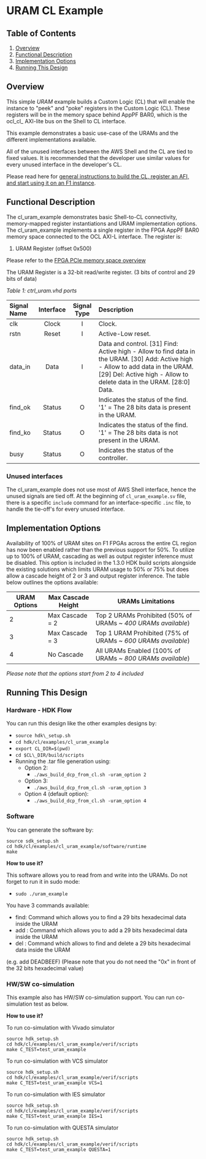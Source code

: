 # URAM CL Example

## Table of Contents

1. [Overview](#overview)
2. [Functional Description](#description)
3. [Implementation Options](#impt_opt)
4. [Running This Design](#runme)

<a name="overview"></a>
## Overview

This simple *URAM* example builds a Custom Logic (CL) that will enable the instance to "peek" and "poke" registers in the Custom Logic (CL).
These registers will be in the memory space behind AppPF BAR0, which is the ocl\_cl\_ AXI-lite bus on the Shell to CL interface.

This example demonstrates a basic use-case of the URAMs and the different implementations available.

All of the unused interfaces between the AWS Shell and the CL are tied to fixed values.
It is recommended that the developer use similar values for every unused interface in the developer's CL.

Please read here for [general instructions to build the CL, register an AFI, and start using it on an F1 instance](./../../../README.md).


<a name="description"></a>
## Functional Description

The cl\_uram\_example demonstrates basic Shell-to-CL connectivity, memory-mapped register instantiations and URAM implementation options. The cl\_uram\_example implements a single register in the FPGA AppPF BAR0 memory space connected to the OCL AXI-L interface. The register is:

1. URAM Register (offset 0x500)

Please refer to the [FPGA PCIe memory space overview](../../../docs/AWS_Fpga_Pcie_Memory_Map.md)

The URAM Register is a 32-bit read/write register. (3 bits of control and 29 bits of data)

_Table 1: ctrl_uram.vhd ports_

| Signal Name | Interface | Signal Type |                                                                                                Description                                                                                                |
|:-----------|:---------:|:-----------:|:---------------------------------------------------------------------------------------------------------------------------------------------------------------------------------------------------------|
| clk         |   Clock   |      I      | Clock.                                                                                                                                                                                                    |
| rstn        |   Reset   |      I      | Active-Low reset.                                                                                                                                                                                         |
| data_in     |    Data   |      I      | Data and control.  [31] Find: Active high - Allow to find data in the URAM. [30] Add: Active high - Allow to add data in the URAM. [29] Del: Active high - Allow to delete data in the URAM. [28:0] Data. |
| find_ok     |   Status  |      O      | Indicates the status of the find. '1' = The 28 bits data is present in the URAM.                                                                                                                          |
| find_ko     |   Status  |      O      | Indicates the status of the find. '1' = The 28 bits data is not present in the URAM.                                                                                                                      |
| busy        |   Status  |      O      | Indicates the status of the controller.                                                                                                                                                                   |

### Unused interfaces

The cl\_uram\_example does not use most of AWS Shell interface, hence the unused signals are tied off.
At the beginning of `cl_uram_example.sv` file, there is a specific `include` command for an interface-specific `.inc` file, to handle the tie-off\'s for every unused interface.


<a name="impt_opt"></a>
## Implementation Options

Availability of 100% of URAM sites on F1 FPGAs across the entire CL region has now been enabled rather than the previous support for 50%. To utilize up to 100% of URAM, cascading as well as output register inference must be disabled. This option is included in the 1.3.0 HDK build scripts alongside the existing solutions which limits URAM usage to 50% or 75% but does allow a cascade height of 2 or 3 and output register inference. The table below outlines the options available: 

URAM Options | Max Cascade Height | URAMs Limitations
--- | --- | ---
2 | Max Cascade = 2 | Top 2 URAMs Prohibited (50% of URAMs ~ *400 URAMs available*)
3 | Max Cascade = 3 | Top 1 URAM Prohibited (75% of URAMs ~ *600 URAMs available*)
4 | No Cascade | All URAMs Enabled (100% of URAMs ~ *800 URAMs available*)

*Please note that the options start from 2 to 4 included*

<a name="runme"></a>
## Running This Design

### Hardware - HDK Flow
You can run this design like the other examples designs by:
- `source hdk\_setup.sh`
- `cd hdk/cl/examples/cl_uram_example`
- `export CL_DIR=$(pwd)`
- `cd $CL\_DIR/build/scripts`
- Running the .tar file generation using:
  - Option 2:
    - `./aws_build_dcp_from_cl.sh -uram_option 2`
  - Option 3:
    - `./aws_build_dcp_from_cl.sh -uram_option 3`
  - Option 4 (default option):
    - `./aws_build_dcp_from_cl.sh -uram_option 4`

### Software
You can generate the software by:
```
source sdk_setup.sh
cd hdk/cl/examples/cl_uram_example/software/runtime
make
```

__How to use it?__

This software allows you to read from and write into the URAMs.
Do not forget to run it in sudo mode:
- `sudo ./uram_example`

You have 3 commands available:
- find: Command which allows you to find a 29 bits hexadecimal data inside the URAM
- add : Command which allows you to add a 29 bits hexadecimal data inside the URAM
- del : Command which allows to find and delete a 29 bits hexadecimal data inside the URAM

(e.g. add DEADBEEF)
(Please note that you do not need the "0x" in front of the 32 bits hexadecimal value)

### HW/SW co-simulation

This example also has HW/SW co-simulation support. You can run co-simulation test as below.

__How to use it?__

To run co-simulation with Vivado simulator

```
source hdk_setup.sh
cd hdk/cl/examples/cl_uram_example/verif/scripts
make C_TEST=test_uram_example
```

To run co-simulation with VCS simulator

```
source hdk_setup.sh
cd hdk/cl/examples/cl_uram_example/verif/scripts
make C_TEST=test_uram_example VCS=1
```

To run co-simulation with IES simulator

```
source hdk_setup.sh
cd hdk/cl/examples/cl_uram_example/verif/scripts
make C_TEST=test_uram_example IES=1
```

To run co-simulation with QUESTA simulator

```
source hdk_setup.sh
cd hdk/cl/examples/cl_uram_example/verif/scripts
make C_TEST=test_uram_example QUESTA=1
```
